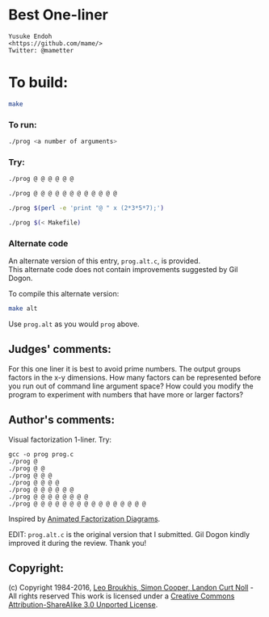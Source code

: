 # Best One-liner

    Yusuke Endoh  
    <https://github.com/mame/>  
    Twitter: @mametter  

# To build:

```sh
make
```

### To run:

```sh
./prog <a number of arguments>
```

### Try:

```sh
./prog @ @ @ @ @ @

./prog @ @ @ @ @ @ @ @ @ @ @ @

./prog $(perl -e 'print "@ " x (2*3*5*7);')

./prog $(< Makefile)
```

### Alternate code

An alternate version of this entry, `prog.alt.c`, is provided.  
This alternate code does not contain improvements suggested by Gil Dogon.

To compile this alternate version:

```sh
make alt
```

Use `prog.alt` as you would `prog` above.

## Judges' comments:

For this one liner it is best to avoid prime numbers. The output groups
factors in the x-y dimensions. How many factors can be represented before you
run out of command line argument space? How could you modify the program to
experiment with numbers that have more or larger factors?

## Author's comments:

Visual factorization 1-liner.  Try:

    gcc -o prog prog.c
    ./prog @
    ./prog @ @
    ./prog @ @ @
    ./prog @ @ @ @
    ./prog @ @ @ @ @ @
    ./prog @ @ @ @ @ @ @ @
    ./prog @ @ @ @ @ @ @ @ @ @ @ @ @ @ @ @

Inspired by [Animated Factorization Diagrams](http://www.datapointed.net/visualizations/math/factorization/animated-diagrams/).

EDIT: `prog.alt.c` is the original version that I submitted.  Gil Dogon kindly improved it during the review.  Thank you!

## Copyright:

(c) Copyright 1984-2016, [Leo Broukhis, Simon Cooper, Landon Curt Noll][judges] - All rights reserved
This work is licensed under a [Creative Commons Attribution-ShareAlike 3.0 Unported License][cc].

[judges]: http://www.ioccc.org/judges.html
[cc]: http://creativecommons.org/licenses/by-sa/3.0/
